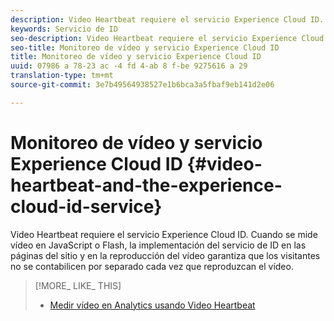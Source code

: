 ```yaml
---
description: Video Heartbeat requiere el servicio Experience Cloud ID. Cuando se mide vídeo en JavaScript o Flash, la implementación del servicio de ID en las páginas del sitio y en la reproducción del vídeo garantiza que los visitantes no se contabilicen por separado cada vez que reproduzcan el vídeo.
keywords: Servicio de ID
seo-description: Video Heartbeat requiere el servicio Experience Cloud ID. Cuando se mide vídeo en JavaScript o Flash, la implementación del servicio de ID en las páginas del sitio y en la reproducción del vídeo garantiza que los visitantes no se contabilicen por separado cada vez que reproduzcan el vídeo.
seo-title: Monitoreo de vídeo y servicio Experience Cloud ID
title: Monitoreo de vídeo y servicio Experience Cloud ID
uuid: 07986 a 78-23 ac -4 fd 4-ab 8 f-be 9275616 a 29
translation-type: tm+mt
source-git-commit: 3e7b49564938527e1b6bca3a5fbaf9eb141d2e06

---
```



# Monitoreo de vídeo y servicio Experience Cloud ID {#video-heartbeat-and-the-experience-cloud-id-service}

Video Heartbeat requiere el servicio Experience Cloud ID. Cuando se mide vídeo en JavaScript o Flash, la implementación del servicio de ID en las páginas del sitio y en la reproducción del vídeo garantiza que los visitantes no se contabilicen por separado cada vez que reproduzcan el vídeo.

>[!MORE_ LIKE_ THIS]
>
>* [Medir vídeo en Analytics usando Video Heartbeat](https://marketing.adobe.com/resources/help/en_US/sc/appmeasurement/hbvideo/)

